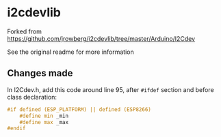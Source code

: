 # i2cdevlib

Forked from https://github.com/jrowberg/i2cdevlib/tree/master/Arduino/I2Cdev

See the original readme for more information

## Changes made
In I2Cdev.h, add this code around line 95, after `#ifdef` section and before class declaration:

```C++
#if defined (ESP_PLATFORM) || defined (ESP8266)
	#define min _min
	#define max _max
#endif
```
